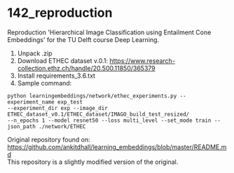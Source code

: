 # 142_reproduction
Reproduction 'Hierarchical Image Classification using Entailment Cone Embeddings' for the TU Delft course Deep Learning.

1. Unpack .zip
2. Download ETHEC dataset v.0.1: https://www.research-collection.ethz.ch/handle/20.500.11850/365379
3. Install requirements_3.6.txt
4. Sample command:   
```
python learningembeddings/network/ethec_experiments.py --experiment_name exp_test   
--experiment_dir exp --image_dir ETHEC_dataset_v0.1/ETHEC_dataset/IMAGO_build_test_resized/   
--n_epochs 1 --model resnet50 --loss multi_level --set_mode train --json_path ./network/ETHEC 
```

Original repository found on: https://github.com/ankitdhall/learning_embeddings/blob/master/README.md   
This repository is a slightly modified version of the original.
